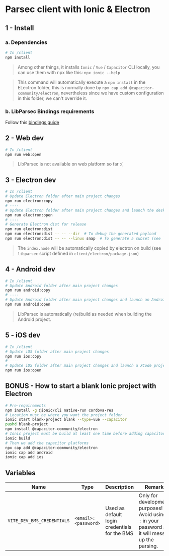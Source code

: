# Parsec client with Ionic & Electron

## 1 - Install

### a. Dependencies

```bash
# In /client
npm install
```

> Among other things, it installs `Ionic` / `Vue` / `Capacitor` CLI locally, you can use them with npx like this: `npx ionic --help`

> This command will automatically execute a `npm install` in the ELectron folder, this is normally done by `npx cap add @capacitor-community/electron`, nevertheless since we have custom configuration in this folder, we can't override it.

### b. LibParsec Bindings requirements

Follow this [bindings guide](../bindings/README.md)

## 2 - Web dev

```bash
# In /client
npm run web:open
```

> LibParsec is not available on web platform so far :(

## 3 - Electron dev

```bash
# In /client
# Update Electron folder after main project changes
npm run electron:copy
# ----
# Update Electron folder after main project changes and launch the desktop app
npm run electron:open
# ----
# Generate Electron dist for release
npm run electron:dist
npm run electron:dist -- -- --dir  # To debug the generated payload
npm run electron:dist -- -- --linux snap  # To generate a subset (see `npx electron-builder build --help`)
```

> The `index.node` will be automatically copied by electron on build (see
> `libparsec` script defined in `client/electron/package.json`)

## 4 - Android dev

```bash
# In /client
# Update Android folder after main project changes
npm run android:copy
# ----
# Update Android folder after main project changes and launch an Android Studio project
npm run android:open
```

> LibParsec is automatically (re)build as needed when building the Android project.

## 5 - iOS dev

```bash
# In /client
# Update iOS folder after main project changes
npm run ios:copy
# ----
# Update iOS folder after main project changes and launch a XCode project
npm run ios:open
```

## BONUS - How to start a blank Ionic project with Electron

```bash
# Pre-requirements
npm install -g @ionic/cli native-run cordova-res
# Location must be where you want the project folder
ionic start blank-project blank --type=vue --capacitor
pushd blank-project
npm install @capacitor-community/electron
# Ionic project must be build at least one time before adding capacitor plugins
ionic build
# Then we add the capacitor platforms
npx cap add @capacitor-community/electron
ionic cap add android
ionic cap add ios
```

## Variables

| Name                       | Type                 | Description                                   | Remark                                                                                          |
| -------------------------- | -------------------- | --------------------------------------------- | ----------------------------------------------------------------------------------------------- |
| `VITE_DEV_BMS_CREDENTIALS` | `<email>:<password>` | Used as default login credentials for the BMS | Only for development purposes! Avoid using `:` in your password as it will mess up the parsing. |
